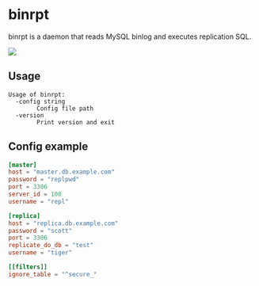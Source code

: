 # binrpt

binrpt is a daemon that reads MySQL binlog and executes replication SQL.

![](https://user-images.githubusercontent.com/117768/96328810-c9f47980-1081-11eb-93f5-c00cad75e474.png)

## Usage

```
Usage of binrpt:
  -config string
    	Config file path
  -version
    	Print version and exit
```

## Config example

```toml
[master]
host = "master.db.example.com"
password = "replpwd"
port = 3306
server_id = 100
username = "repl"

[replica]
host = "replica.db.example.com"
password = "scott"
port = 3306
replicate_do_db = "test"
username = "tiger"

[[filters]]
ignore_table = "^secure_"
```
